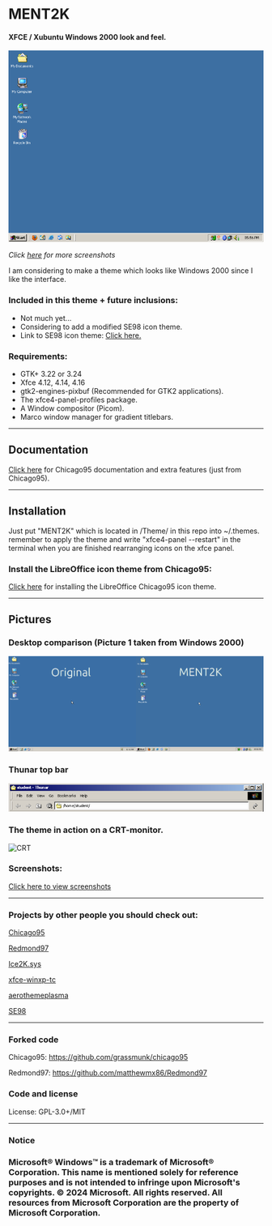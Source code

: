 # MENT2K
#### XFCE / Xubuntu Windows 2000 look and feel.

<p align="center">
<img src="Screenshots/MENT2K-screenshot.png" alt="Desktop"/>
</p>

*Click [here](Screenshots/SCREENSHOTS.md) for more screenshots*

I am considering to make a theme which looks like Windows 2000 since I like the interface.

### Included in this theme + future inclusions:

- Not much yet...
- Considering to add a modified SE98 icon theme.
- Link to SE98 icon theme: [Click here.](https://github.com/nestoris/Win98SE?tab=readme-ov-file)

### Requirements:

- GTK+ 3.22 or 3.24
- Xfce 4.12, 4.14, 4.16
- gtk2-engines-pixbuf (Recommended for GTK2 applications).
- The xfce4-panel-profiles package.
- A Window compositor (Picom).
- Marco window manager for gradient titlebars.

-----

## Documentation

[Click here](INSTALL.md) for Chicago95 documentation and extra features (just from Chicago95).

-----

## Installation

Just put "MENT2K" which is located in /Theme/ in this repo into ~/.themes.
remember to apply the theme and write "xfce4-panel --restart" in the terminal when you are finished rearranging icons on the xfce panel.

### Install the LibreOffice icon theme from Chicago95:
[Click here](https://github.com/grassmunk/Chicago95/blob/master/Extras/libreoffice-chicago95-iconset/README.md) for installing the LibreOffice Chicago95 icon theme.

----
## Pictures

### Desktop comparison (Picture 1 taken from Windows 2000)
<img src="Screenshots/Comparison.png" alt="Desktop comp"/>

### Thunar top bar
<img src="Screenshots/Thunar.png" alt="thunar"/>

### The theme in action on a CRT-monitor.
<img src="Screenshots/CRT.JPG" alt="CRT"/>

### Screenshots:
[Click here to view screenshots](Screenshots/SCREENSHOTS.md)

----
### Projects by other people you should check out:
[Chicago95](https://github.com/grassmunk/chicago95)

[Redmond97](https://github.com/matthewmx86/Redmond97)

[Ice2K.sys](https://toiletflusher.neocities.org/ice2k/)

[xfce-winxp-tc](https://github.com/rozniak/xfce-winxp-tc)

[aerothemeplasma](https://gitgud.io/wackyideas/aerothemeplasma/)

[SE98](https://github.com/nestoris/Win98SE)

----
### Forked code
Chicago95: https://github.com/grassmunk/chicago95

Redmond97: https://github.com/matthewmx86/Redmond97
### Code and license
License: GPL-3.0+/MIT

[obs-repo]: https://software.opensuse.org//download.html?project=home%3Abgstack15%3AChicago95&package=chicago95-theme-all

----
### Notice
### Microsoft® Windows™ is a trademark of Microsoft® Corporation. This name is mentioned solely for reference purposes and is not intended to infringe upon Microsoft's copyrights. © 2024 Microsoft. All rights reserved. All resources from Microsoft Corporation are the property of Microsoft Corporation.
